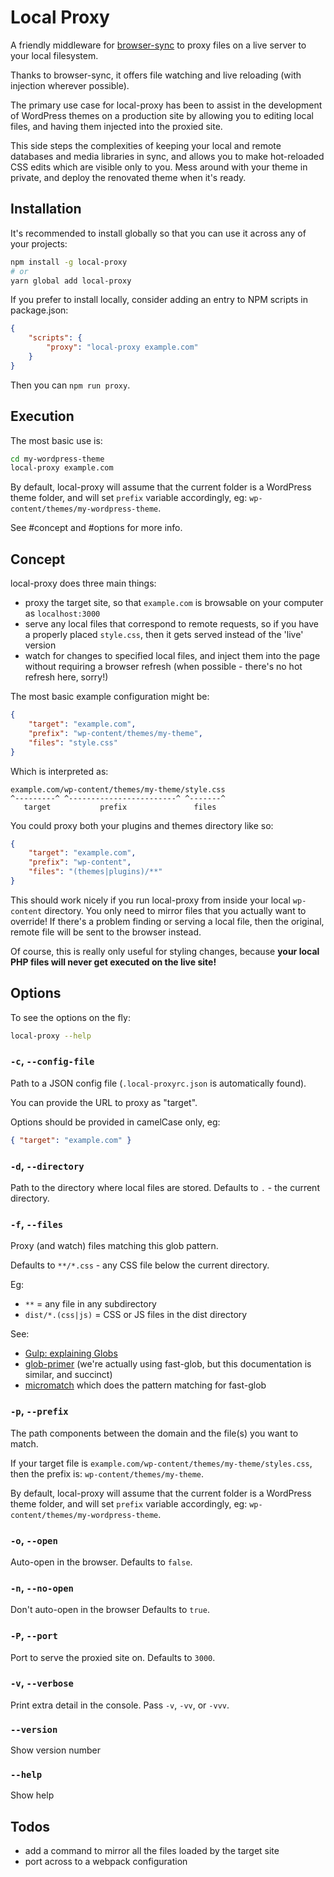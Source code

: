 # Local Proxy

A friendly middleware for [browser-sync] to proxy files on a live server to your local filesystem. 

Thanks to browser-sync, it offers file watching and live reloading (with injection wherever possible).

The primary use case for local-proxy has been to assist in the development of WordPress themes on a production site by allowing you to editing local files, and having them injected into the proxied site.  

This side steps the complexities of keeping your local and remote databases and media libraries in sync, and allows you to make hot-reloaded CSS edits which are visible only to you. Mess around with your theme in private, and deploy the renovated theme when it's ready. 


## Installation

It's recommended to install globally so that you can use it across any of your projects:

```bash
npm install -g local-proxy
# or
yarn global add local-proxy
```

If you prefer to install locally, consider adding an entry to NPM scripts in package.json:

```json
{
    "scripts": {
        "proxy": "local-proxy example.com"
    }
}
```

Then you can `npm run proxy`.


## Execution

The most basic use is:

```bash
cd my-wordpress-theme
local-proxy example.com
```

By default, local-proxy will assume that the current folder is a WordPress theme folder, and will set `prefix` variable accordingly, eg: `wp-content/themes/my-wordpress-theme`. 

See #concept and #options for more info.


## Concept

local-proxy does three main things:

- proxy the target site, so that `example.com` is browsable on your computer as `localhost:3000`
- serve any local files that correspond to remote requests, so if you have a properly placed `style.css`, then it gets served instead of the 'live' version
- watch for changes to specified local files, and inject them into the page without requiring a browser refresh (when possible - there's no hot refresh here, sorry!)

The most basic example configuration might be:

```json
{
    "target": "example.com",
    "prefix": "wp-content/themes/my-theme",
    "files": "style.css"
}
```

Which is interpreted as:

```text
example.com/wp-content/themes/my-theme/style.css
^---------^ ^------------------------^ ^-------^
   target           prefix               files
```

You could proxy both your plugins and themes directory like so:

```json
{
    "target": "example.com",
    "prefix": "wp-content",
    "files": "(themes|plugins)/**"
}
```

This should work nicely if you run local-proxy from inside your local `wp-content` directory. You only need to mirror files that you actually want to override! If there's a problem finding or serving a local file, then the original, remote file will be sent to the browser instead.

Of course, this is really only useful for styling changes, because **your local PHP files will never get executed on the live site!**


## Options

To see the options on the fly:

```bash
local-proxy --help
```

### `-c`, `--config-file`  

Path to a JSON config file (`.local-proxyrc.json` is automatically found).

You can provide the URL to proxy as "target".

Options should be provided in camelCase only, eg:

```json
{ "target": "example.com" }
```

 
### `-d`, `--directory`    

Path to the directory where local files are stored. Defaults to `.` - the current directory.


### `-f`, `--files`

Proxy (and watch) files matching this glob pattern.

Defaults to `**/*.css` - any CSS file below the current directory.

Eg:

- `**` = any file in any subdirectory
- `dist/*.(css|js)` = CSS or JS files in the dist directory

See:

- [Gulp: explaining Globs](https://gulpjs.com/docs/en/getting-started/explaining-globs) 
- [glob-primer](https://github.com/isaacs/node-glob#glob-primer) (we're actually using fast-glob, but this documentation is similar, and succinct)
- [micromatch](https://github.com/micromatch/micromatch#matching-features) which does the pattern matching for fast-glob


### `-p`, `--prefix`       

The path components between the domain and the file(s) you want to match.

If your target file is `example.com/wp-content/themes/my-theme/styles.css`, then the prefix is: `wp-content/themes/my-theme`.

By default, local-proxy will assume that the current folder is a WordPress theme folder, and will set `prefix` variable accordingly, eg: `wp-content/themes/my-wordpress-theme`.


### `-o`, `--open`         

Auto-open in the browser. Defaults to `false`.


### `-n`, `--no-open`      

Don't auto-open in the browser Defaults to `true`.


### `-P`, `--port`         

Port to serve the proxied site on. Defaults to `3000`.                                      


### `-v`, `--verbose`      

Print extra detail in the console. Pass `-v`, `-vv`, or `-vvv`.                            


### `--version`          

Show version number                                                   


### `--help`             

Show help                                                             


## Todos

- add a command to mirror all the files loaded by the target site
- port across to a webpack configuration

[browser-sync]: https://www.browsersync.io/
